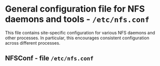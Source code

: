 General configuration file for NFS daemons and tools - ``/etc/nfs.conf``
========================================================================

This file contains site-specific configuration for various NFS daemons and
other processes. In particular, this encourages consistent configuration
across different processes.

NFSConf - file ``/etc/nfs.conf``
--------------------------------